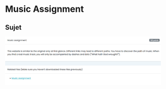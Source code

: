 # Music Assignment
## Sujet
![alt text](https://github.com/Sm0rtBuff3rB0yZ/writeups/blob/main/vu-cyberthon-2023/images/music-asignment.png?raw=true)
